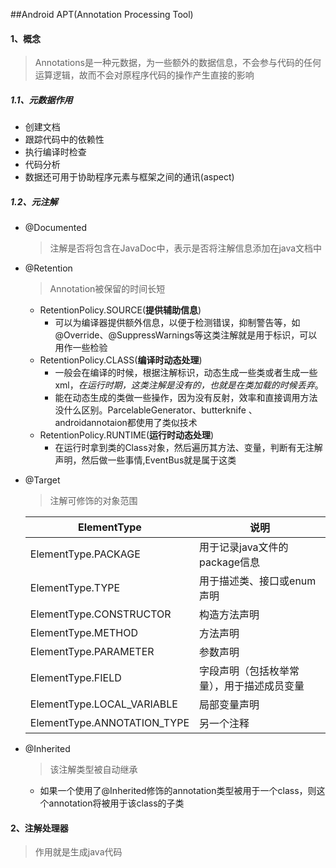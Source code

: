 ##Android APT(Annotation Processing Tool)

#### 1、概念
> Annotations是一种元数据，为一些额外的数据信息，不会参与代码的任何运算逻辑，故而不会对原程序代码的操作产生直接的影响

##### 1.1、元数据作用
- 创建文档
- 跟踪代码中的依赖性
- 执行编译时检查
- 代码分析
- 数据还可用于协助程序元素与框架之间的通讯(aspect)

##### 1.2、元注解
- @Documented
  > 注解是否将包含在JavaDoc中，表示是否将注解信息添加在java文档中
- @Retention
  > Annotation被保留的时间长短
  - RetentionPolicy.SOURCE(**提供辅助信息**)
    - 可以为编译器提供额外信息，以便于检测错误，抑制警告等，如@Override、@SuppressWarnings等这类注解就是用于标识，可以用作一些检验
  - RetentionPolicy.CLASS(**编译时动态处理**)
    - 一般会在编译的时候，根据注解标识，动态生成一些类或者生成一些xml，*在运行时期，这类注解是没有的，也就是在类加载的时候丢弃*。
    - 能在动态生成的类做一些操作，因为没有反射，效率和直接调用方法没什么区别。ParcelableGenerator、butterknife 、androidannotaion都使用了类似技术
  - RetentionPolicy.RUNTIME(**运行时动态处理**)
    - 在运行时拿到类的Class对象，然后遍历其方法、变量，判断有无注解声明，然后做一些事情,EventBus就是属于这类
- @Target
  > 注解可修饰的对象范围

    ElementType | 说明
    ---|---
    ElementType.PACKAGE | 用于记录java文件的package信息
    ElementType.TYPE | 用于描述类、接口或enum声明
    ElementType.CONSTRUCTOR | 构造方法声明
    ElementType.METHOD | 方法声明
    ElementType.PARAMETER | 参数声明
    ElementType.FIELD |字段声明（包括枚举常量），用于描述成员变量
    ElementType.LOCAL_VARIABLE | 局部变量声明
    ElementType.ANNOTATION_TYPE | 另一个注释 


- @Inherited
  > 该注解类型被自动继承
  - 如果一个使用了@Inherited修饰的annotation类型被用于一个class，则这个annotation将被用于该class的子类
  
#### 2、注解处理器
> 作用就是生成java代码
